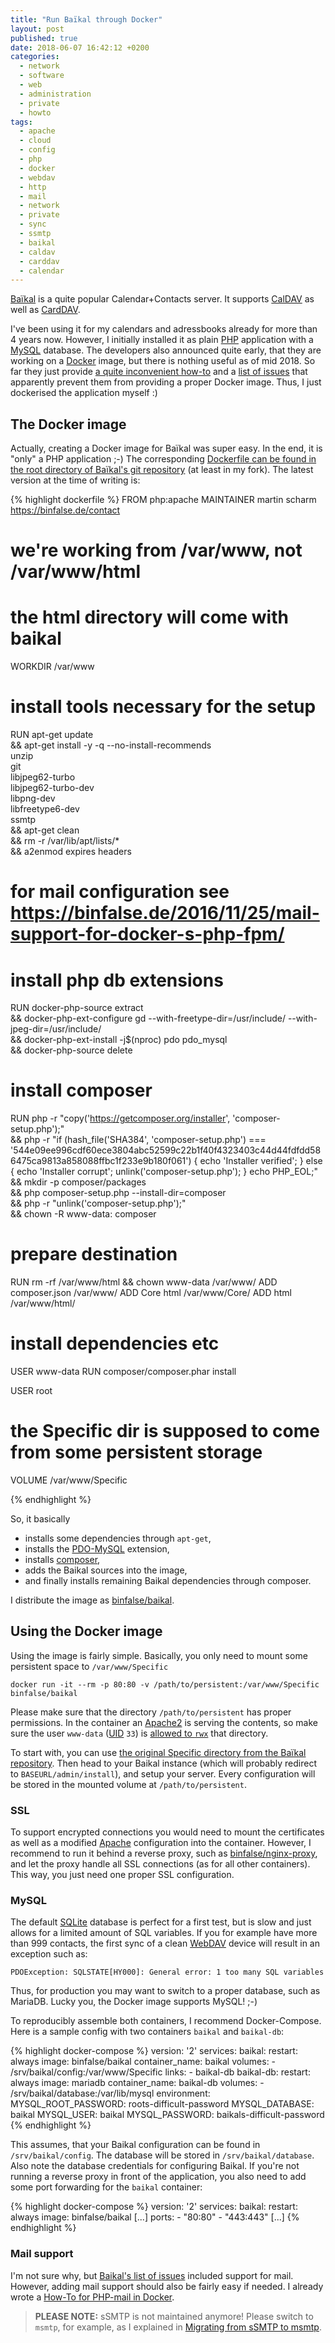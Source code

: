 ```yaml
---
title: "Run Baïkal through Docker"
layout: post
published: true
date: 2018-06-07 16:42:12 +0200
categories:
  - network
  - software
  - web
  - administration
  - private
  - howto
tags:
  - apache
  - cloud
  - config
  - php
  - docker
  - webdav
  - http
  - mail
  - network
  - private
  - sync
  - ssmtp
  - baikal
  - caldav
  - carddav
  - calendar
---
```


[Baïkal](http://sabre.io/baikal/) is a quite popular Calendar+Contacts server.
It supports [CalDAV](https://en.wikipedia.org/wiki/CalDAV) as well as [CardDAV](https://en.wikipedia.org/wiki/CardDAV).

I've been using it for my calendars and adressbooks already for more than 4 years now.
However, I initially installed it as plain [PHP](https://secure.php.net/) application with a [MySQL](https://www.mysql.com/) database.
The developers also announced quite early, that they are working on a [Docker](https://www.docker.com/) image, but there is nothing useful as of mid 2018.
So far they just provide [a quite inconvenient how-to](http://sabre.io/baikal/docker-install/) and a [list of issues](http://sabre.io/baikal/docker-ready/) that apparently prevent them from providing a proper Docker image.
Thus, I just dockerised the application myself :)

## The Docker image

Actually, creating a Docker image for Baïkal was super easy.
In the end, it is "only" a PHP application ;-)
The corresponding [Dockerfile can be found in the root directory of Baïkal's git repository](https://github.com/binfalse/Baikal/blob/master/Dockerfile) (at least in my fork).
The latest version at the time of writing is:

{% highlight dockerfile %}
FROM php:apache
MAINTAINER martin scharm <https://binfalse.de/contact>

# we're working from /var/www, not /var/www/html
# the html directory will come with baikal
WORKDIR /var/www

# install tools necessary for the setup
RUN apt-get update \
 && apt-get install -y -q --no-install-recommends \
    unzip \
    git \
    libjpeg62-turbo \
    libjpeg62-turbo-dev \
    libpng-dev \
    libfreetype6-dev \
    ssmtp \
 && apt-get clean \
 && rm -r /var/lib/apt/lists/* \
 && a2enmod expires headers

# for mail configuration see https://binfalse.de/2016/11/25/mail-support-for-docker-s-php-fpm/


# install php db extensions
RUN docker-php-source extract \
 && docker-php-ext-configure gd --with-freetype-dir=/usr/include/ --with-jpeg-dir=/usr/include/ \
 && docker-php-ext-install -j$(nproc) pdo pdo_mysql \
 && docker-php-source delete

# install composer
RUN php -r "copy('https://getcomposer.org/installer', 'composer-setup.php');" \
 && php -r "if (hash_file('SHA384', 'composer-setup.php') === '544e09ee996cdf60ece3804abc52599c22b1f40f4323403c44d44fdfdd586475ca9813a858088ffbc1f233e9b180f061') { echo 'Installer verified'; } else { echo 'Installer corrupt'; unlink('composer-setup.php'); } echo PHP_EOL;" \
 && mkdir -p composer/packages \
 && php composer-setup.php --install-dir=composer \
 && php -r "unlink('composer-setup.php');" \
 && chown -R www-data: composer


# prepare destination
RUN rm -rf /var/www/html && chown www-data /var/www/
ADD composer.json /var/www/
ADD Core html /var/www/Core/
ADD html /var/www/html/

# install dependencies etc
USER www-data
RUN composer/composer.phar install


USER root

# the Specific dir is supposed to come from some persistent storage
VOLUME /var/www/Specific

{% endhighlight %}

So, it basically

* installs some dependencies through `apt-get`,
* installs the [PDO-MySQL](https://secure.php.net/manual/en/ref.pdo-mysql.php) extension,
* installs [composer](https://getcomposer.org/),
* adds the Baikal sources into the image,
* and finally installs remaining Baikal dependencies through composer.

I distribute the image as [binfalse/baikal](https://hub.docker.com/r/binfalse/baikal/).



## Using the Docker image

Using the image is fairly simple.
Basically, you only need to mount some persistent space to `/var/www/Specific`

    docker run -it --rm -p 80:80 -v /path/to/persistent:/var/www/Specific binfalse/baikal

Please make sure that the directory `/path/to/persistent` has proper permissions.
In the container an [Apache2](https://httpd.apache.org/) is serving the contents, so make sure the user `www-data` ([UID](https://en.wikipedia.org/wiki/User_identifier) `33`) is [allowed to `rwx`](https://en.wikipedia.org/wiki/Chmod#Numerical_permissions) that directory.

To start with, you can use [the original Specific directory from the Baïkal repository](https://github.com/sabre-io/Baikal/tree/master/Specific).
Then head to your Baikal instance (which will probably redirect to `BASEURL/admin/install`), and setup your server.
Every configuration will be stored in the mounted volume at `/path/to/persistent`.



### SSL

To support encrypted connections you would need to mount the certificates as well as a modified [Apache](https://httpd.apache.org/) configuration into the container.
However, I recommend to run it behind a reverse proxy, such as [binfalse/nginx-proxy](https://hub.docker.com/r/binfalse/nginx-proxy/), and let the proxy handle all SSL connections (as for all other containers).
This way, you just need one proper SSL configuration.

### MySQL

The default [SQLite](https://sqlite.org/index.html) database is perfect for a first test, but is slow and just allows for a limited amount of SQL variables.
If you for example have more than 999 contacts, the first sync of a clean [WebDAV](https://en.wikipedia.org/wiki/WebDAV) device will result in an exception such as:

    PDOException: SQLSTATE[HY000]: General error: 1 too many SQL variables

Thus, for production you may want to switch to a proper database, such as MariaDB.
Lucky you, the Docker image supports MySQL! ;-)

To reproducibly assemble both containers, I recommend Docker-Compose.
Here is a sample config with two containers `baikal` and `baikal-db`:

{% highlight docker-compose %}
version: '2'
services:
    baikal:
        restart: always
        image: binfalse/baikal
        container_name: baikal
        volumes:
            - /srv/baikal/config:/var/www/Specific
        links:
            - baikal-db
    baikal-db:
        restart: always
        image: mariadb
        container_name: baikal-db
        volumes:
            - /srv/baikal/database:/var/lib/mysql
        environment:
            MYSQL_ROOT_PASSWORD: roots-difficult-password
            MYSQL_DATABASE: baikal
            MYSQL_USER: baikal
            MYSQL_PASSWORD: baikals-difficult-password
{% endhighlight %}

This assumes, that your Baikal configuration can be found in `/srv/baikal/config`.
The database will be stored in `/srv/baikal/database`.
Also note the database credentials for configuring Baikal.
If you're not running a reverse proxy in front of the application, you also need to add some port forwarding for the `baikal` container:

{% highlight docker-compose %}
version: '2'
services:
    baikal:
        restart: always
        image: binfalse/baikal
        [...]
        ports:
            - "80:80"
            - "443:443"
        [...]
{% endhighlight %}



### Mail support


I'm not sure why, but [Baikal's list of issues](http://sabre.io/baikal/docker-ready/) included support for mail.
However, adding mail support should also be fairly easy if needed.
I already wrote a [How-To for PHP-mail in Docker](/2016/11/25/mail-support-for-docker-s-php-fpm/).

> **PLEASE NOTE:** sSMTP is not maintained anymore! Please switch to `msmtp`, for example, as I explained in [Migrating from sSMTP to msmtp](/2020/02/17/migrating-from-ssmtp-to-msmtp/).




